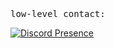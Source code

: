 <div>
<br>
<samp>
low-level
</samp>

<samp>
contact:
</samp>

[![Discord Presence](https://lanyard.cnrad.dev/api/1251718308281978941)](https://discord.com/users/1251718308281978941)

</div>
